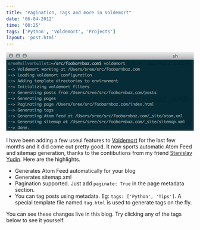 ```yaml
---
title: "Pagination, Tags and more in Voldemort"
date: '06-04-2012'
time: '00:25'
tags: ['Python', 'Voldemort', 'Projects']
layout: 'post.html'
---
```


![Voldemort](/images/posts/2012-04-06-pagination-tags-and-more-in-voldemort/term.png)

I have been adding a few useul features to [Voldemort](https://github.com/semk/voldemort) for the last few months and it did come out pretty good. It now sports automatic Atom Feed and sitemap generation, thanks to the contibutions from my friend [Stanislav Yudin](http://endlessinsomnia.com). Here are the highlights.

* Generates Atom Feed automatically for your blog
* Generates sitemap.xml
* Pagination supported. Just add `paginate: True` in the page metadata section.
* You can tag posts using metadata. Eg: `tags: ['Python', 'Tips']`. A special template file named `tag.html` is used to generate tags on the fly.

You can see these changes live in this blog. Try clicking any of the tags below to see it yourself.


